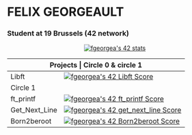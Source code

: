 #   FELIX GEORGEAULT
### Student at 19 Brussels (42 network)

<p align="center"><a href="https://github.com/JaeSeoKim/badge42"><img src="https://badge42.vercel.app/api/v2/cl9wz0yjx00400fmj9wvknyyb/stats?cursusId=21&coalitionId=52" alt="fgeorgea's 42 stats" /></a></p>

<table>
        <thead>
        <tr>
          <th colspan="2">Projects | Circle 0 & circle 1</th>
        </tr>
          </thead>
          <tbody>
        <tr>
          <td>Libft</td>
          <td><a href="https://github.com/JaeSeoKim/badge42"><img src="https://badge42.vercel.app/api/v2/cl9wz0yjx00400fmj9wvknyyb/project/2817514" alt="fgeorgea's 42 Libft Score"/></a></td>
        </tr>
        <tr>
          <td colspan="2">Circle 1</td>
        </tr>
        <tr>
          <td>ft_printf</td>
          <td><a href="https://github.com/JaeSeoKim/badge42"><img src="https://badge42.vercel.app/api/v2/cl9wz0yjx00400fmj9wvknyyb/project/2842259" alt="fgeorgea's 42 ft_printf Score" /></a></td>
        </tr>
        <tr>
          <td>Get_Next_Line</td>
          <td><a href="https://github.com/JaeSeoKim/badge42"><img src="https://badge42.vercel.app/api/v2/cl9wz0yjx00400fmj9wvknyyb/project/2846819" alt="fgeorgea's 42 get_next_line Score" /></a></td>
        </tr>
        <tr>
          <td>Born2beroot</td>
          <td><a href="https://github.com/JaeSeoKim/badge42"><img src="https://badge42.vercel.app/api/v2/cl9wz0yjx00400fmj9wvknyyb/project/2834111" alt="fgeorgea's 42 Born2beroot Score" /></a></td>
        </tr>
    </tbody>
  </table>  
